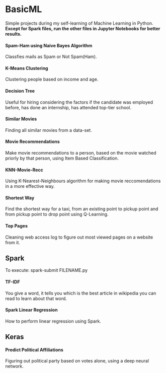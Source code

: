 # BasicML
Simple projects during my self-learning of Machine Learning in Python. 
**Except for Spark files, run the other files in Jupyter Notebooks for better results.**

#### Spam-Ham using Naive Bayes Algorithm
Classfies mails as Spam or Not Spam(Ham).

#### K-Means Clustering
Clustering people based on income and age.

#### Decision Tree
Useful for hiring considering the factors if the candidate was employed before, has done an internship, has attended top-tier school.

#### Similar Movies
Finding all similar movies from a data-set.

#### Movie Recommendations
Make movie recommendations to a person, based on the movie watched priorly by that person, using Item Based Classification.

#### KNN-Movie-Recc
Using K-Nearest-Neighbours algorithm for making movie reccomendations in a more effective way.

#### Shortest Way
Find the shortest way for a taxi, from an existing point to pickup point and from pickup point to drop point using Q-Learning.

#### Top Pages
Cleaning web access log to figure out most viewed pages on a website from it.

## Spark
To execute: spark-submit FILENAME.py 

#### TF-IDF
You give a word, it tells you which is the best article in wikipedia you can read to learn about that word.

#### Spark Linear Regression
How to perform linear regression using Spark.

## Keras

#### Predict Political Affiliations
Figuring out political party based on votes alone, using a deep neural network.
